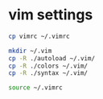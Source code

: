 # vim settings

```sh
cp vimrc ~/.vimrc

mkdir ~/.vim
cp -R ./autoload ~/.vim/
cp -R ./colors ~/.vim/
cp -R ./syntax ~/.vim/

source ~/.vimrc
```

